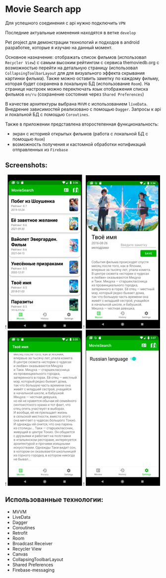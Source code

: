 Movie Search app
=================

Для успешного соединения с api нужно подключить `VPN` 

Последние актуальные изменения находятся в ветке `develop`

Pet project для демонстрации технологий и подходов в android разработке, которые я изучаю на данный момент.

Основное назначение: отображать список фильмов (использовал `Recycler View`) с самым высоким рейтингом с сервиса themoviedb.org с возможностью перейти на детальную страницу (использовал `CollapsingToolbarLayout` для для визуального эффекта скрывания картинки фильма). Также можно оставить заметку по каждому фильму, которая будет сохранена в локальную БД (использование `Room`).
На странице настроек можно переключать язык отображения списка фильмов `en/ru` (сохранение состояния через `Shared Preferences`)

В качестве архитектуры выбрана `MVVM` с использованием `liveData`. Внедрение зависимостей реализовано с помощью `Dagger`. Запросы к api и локальной БД с помощью `Coroutines`.

Также в приложении представлена второстепенная функциональность: 
- экран с историей открытых фильмов (работа с локальной БД c помощью `Room`)
- возможность получения и кастомной обработки нотификаций отправленных из `Firebase`

Screenshots:
----------

! <img src="screenshots/ru_list.png" width="240">
! <img src="screenshots/detail_fragment1.png" width="240">
! <img src="screenshots/detail_fragment2.png" width="240">
! <img src="screenshots/settings.png" width="240">

Использованные технологии:
--------------------------------

- MVVM
- LiveData
- Dagger
- Coroutines
- Retrofit
- Room
- Broadcast Receiver
- Recycler View
- Canvas
- CollapsingToolbarLayout
- Shared Preferences
- Firebase-messaging
